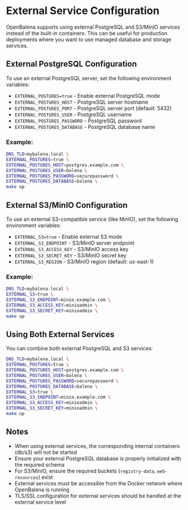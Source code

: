 # External Service Configuration

OpenBalena supports using external PostgreSQL and S3/MinIO services instead of the built-in containers. This can be useful for production deployments where you want to use managed database and storage services.

## External PostgreSQL Configuration

To use an external PostgreSQL server, set the following environment variables:

- `EXTERNAL_POSTGRES=true` - Enable external PostgreSQL mode
- `EXTERNAL_POSTGRES_HOST` - PostgreSQL server hostname
- `EXTERNAL_POSTGRES_PORT` - PostgreSQL server port (default: 5432)
- `EXTERNAL_POSTGRES_USER` - PostgreSQL username
- `EXTERNAL_POSTGRES_PASSWORD` - PostgreSQL password
- `EXTERNAL_POSTGRES_DATABASE` - PostgreSQL database name

### Example:

```bash
DNS_TLD=mybalena.local \
EXTERNAL_POSTGRES=true \
EXTERNAL_POSTGRES_HOST=postgres.example.com \
EXTERNAL_POSTGRES_USER=balena \
EXTERNAL_POSTGRES_PASSWORD=securepassword \
EXTERNAL_POSTGRES_DATABASE=balena \
make up
```

## External S3/MinIO Configuration

To use an external S3-compatible service (like MinIO), set the following environment variables:

- `EXTERNAL_S3=true` - Enable external S3 mode
- `EXTERNAL_S3_ENDPOINT` - S3/MinIO server endpoint
- `EXTERNAL_S3_ACCESS_KEY` - S3/MinIO access key
- `EXTERNAL_S3_SECRET_KEY` - S3/MinIO secret key
- `EXTERNAL_S3_REGION` - S3/MinIO region (default: us-east-1)

### Example:

```bash
DNS_TLD=mybalena.local \
EXTERNAL_S3=true \
EXTERNAL_S3_ENDPOINT=minio.example.com \
EXTERNAL_S3_ACCESS_KEY=minioadmin \
EXTERNAL_S3_SECRET_KEY=minioadmin \
make up
```

## Using Both External Services

You can combine both external PostgreSQL and S3 services:

```bash
DNS_TLD=mybalena.local \
EXTERNAL_POSTGRES=true \
EXTERNAL_POSTGRES_HOST=postgres.example.com \
EXTERNAL_POSTGRES_USER=balena \
EXTERNAL_POSTGRES_PASSWORD=securepassword \
EXTERNAL_POSTGRES_DATABASE=balena \
EXTERNAL_S3=true \
EXTERNAL_S3_ENDPOINT=minio.example.com \
EXTERNAL_S3_ACCESS_KEY=minioadmin \
EXTERNAL_S3_SECRET_KEY=minioadmin \
make up
```

## Notes

- When using external services, the corresponding internal containers (db/s3) will not be started
- Ensure your external PostgreSQL database is properly initialized with the required schema
- For S3/MinIO, ensure the required buckets (`registry-data`, `web-resources`) exist
- External services must be accessible from the Docker network where OpenBalena is running
- TLS/SSL configuration for external services should be handled at the external service level